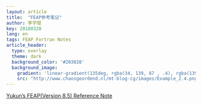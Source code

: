 ```yaml
---
layout: article
title:  "FEAP参考笔记"
author: 李宇琨
key: 20180320
lang: en
tags: FEAP Fortran Notes
article_header:
  type: overlay
  theme: dark
  background_color: '#203028'
  background_image:
    gradient: 'linear-gradient(135deg, rgba(34, 139, 87 , .4), rgba(139, 34, 139, .4))'
    src: "http://www.chaosgeordend.nl/mt-blog-cg/images/Example_2.4.png"
---
```


[Yukun’s FEAP(Version 8.5) Reference Note](http://lyk6756-feapnote.readthedocs.io/en/latest/)
